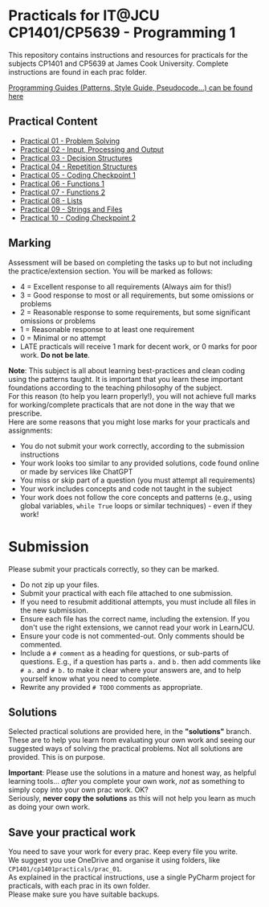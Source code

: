 # Practicals for IT@JCU CP1401/CP5639 - Programming 1

This repository contains instructions and resources for practicals for the subjects CP1401 and CP5639 at James Cook
University. Complete instructions are found in each prac folder.

[Programming Guides (Patterns, Style Guide, Pseudocode...) can be found here](https://github.com/CP1404/Starter/wiki)

## Practical Content

* [Practical 01 - Problem Solving](./prac_01)
* [Practical 02 - Input, Processing and Output](./prac_02)
* [Practical 03 - Decision Structures](./prac_03)
* [Practical 04 - Repetition Structures](./prac_04)
* [Practical 05 - Coding Checkpoint 1](./prac_05)
* [Practical 06 - Functions 1](./prac_06)
* [Practical 07 - Functions 2](./prac_07)
* [Practical 08 - Lists](./prac_08)
* [Practical 09 - Strings and Files](./prac_09)
* [Practical 10 - Coding Checkpoint 2](./prac_10)

## Marking

Assessment will be based on completing the tasks up to but not including
the practice/extension section. You will be marked as follows:

- 4 = Excellent response to all requirements (Always aim for this!)
- 3 = Good response to most or all requirements, but some omissions or problems
- 2 = Reasonable response to some requirements, but some significant omissions or problems
- 1 = Reasonable response to at least one requirement
- 0 = Minimal or no attempt
- LATE practicals will receive 1 mark for decent work, or 0 marks for poor work. **Do not be late**.

**Note**: This subject is all about learning best-practices and clean coding using the patterns taught. It is important
that you learn these important foundations according to the teaching philosophy of the
subject.  
For this reason (to help you learn properly!), you will not achieve full marks for working/complete practicals
that are not done in the way that we prescribe.  
Here are some reasons that you might lose marks for your practicals and assignments:

- You do not submit your work correctly, according to the submission instructions
- Your work looks too similar to any provided solutions, code found online or made by services like ChatGPT
- You miss or skip part of a question (you must attempt all requirements)
- Your work includes concepts and code not taught in the subject
- Your work does not follow the core concepts and patterns (e.g., using global variables, `while True` loops or similar
  techniques) - even if they work!

# Submission

Please submit your practicals correctly, so they can be marked.

- Do not zip up your files.
- Submit your practical with each file attached to one submission.
- If you need to resubmit additional attempts, you must include all files in the new submission.
- Ensure each file has the correct name, including the extension. If you don't use the right extensions, we cannot read
  your work in LearnJCU.
- Ensure your code is not commented-out. Only comments should be commented.
- Include a `# comment` as a heading for questions, or sub-parts of questions. 
  E.g., if a question has parts `a.` and `b.` then add comments
  like `# a.` and `# b.` to make it clear where your answers are, and to help yourself know what you need to complete.
- Rewrite any provided `# TODO` comments as appropriate.

## Solutions

Selected practical solutions are provided here, in the **"solutions"** branch.  
These are to help you learn from evaluating your own work and seeing our suggested ways of solving the practical
problems. Not all solutions are provided. This is on purpose.

**Important**: Please use the solutions in a mature and honest way, as helpful learning tools... _after_ you complete
your own work, _not_ as something to simply copy into your own prac work. OK?  
Seriously, **never copy the solutions** as this will not help you learn as much as doing your own work.

## Save your practical work

You need to save your work for every prac. Keep every file you write.  
We suggest you use OneDrive and organise it using folders, like `CP1401/cp1401practicals/prac_01`.  
As explained in the practical instructions, use a single PyCharm project for practicals, with each prac in its own
folder.  
Please make sure you have suitable backups.
